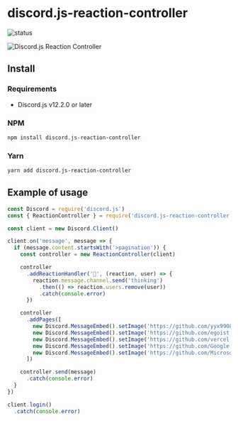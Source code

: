 # discord.js-reaction-controller

![status](https://img.shields.io/badge/STATUS-WIP-red)

![Discord.js Reaction Controller](https://i.imgur.com/JOJJZF6.gif)

## Install

### Requirements

- Discord.js v12.2.0 or later

### NPM

```bash
npm install discord.js-reaction-controller
```

### Yarn

```bash
yarn add discord.js-reaction-controller
```

## Example of usage

```js
const Discord = require('discord.js')
const { ReactionController } = require('discord.js-reaction-controller')

const client = new Discord.Client()

client.on('message', message => {
  if (message.content.startsWith('>pagination')) {
    const controller = new ReactionController(client)

    controller
      .addReactionHandler('🤔', (reaction, user) => {
        reaction.message.channel.send('thinking')
          .then(() => reaction.users.remove(user))
          .catch(console.error)
      })

    controller
      .addPages([
        new Discord.MessageEmbed().setImage('https://github.com/yyx990803.png'),
        new Discord.MessageEmbed().setImage('https://github.com/egoist.png'),
        new Discord.MessageEmbed().setImage('https://github.com/vercel.png'),
        new Discord.MessageEmbed().setImage('https://github.com/Google.png'),
        new Discord.MessageEmbed().setImage('https://github.com/Microsoft.png')
      ])

    controller.send(message)
      .catch(console.error)
  }
})

client.login()
  .catch(console.error)
```
